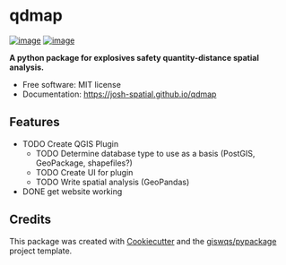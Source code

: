 # qdmap 


[![image](https://img.shields.io/pypi/v/qdmap.svg)](https://pypi.python.org/pypi/qdmap)
[![image](https://github.com/josh-spatial/qdmap/workflows/build/badge.svg)](https://github.com/josh-spatial/qdmap/actions?query=workflow%3Abuild)

**A python package for explosives safety quantity-distance spatial analysis.**


-   Free software: MIT license
-   Documentation: https://josh-spatial.github.io/qdmap
    

## Features

-   TODO Create QGIS Plugin
    -   TODO Determine database type to use as a basis (PostGIS, GeoPackage, shapefiles?)
    -   TODO Create UI for plugin
    -   TODO Write spatial analysis (GeoPandas)
-   DONE get website working

## Credits

This package was created with [Cookiecutter](https://github.com/cookiecutter/cookiecutter) and the [giswqs/pypackage](https://github.com/giswqs/pypackage) project template.
